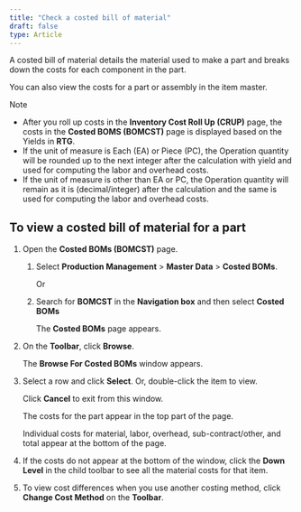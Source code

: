 ```yaml
---
title: "Check a costed bill of material"
draft: false
type: Article
---
```


A costed bill of material details the material used to make a part and breaks down the costs for each component in the part.

You can also view the costs for a part or assembly in the item master.

  >[!NOTE] 
  >- After you roll up costs in the **Inventory Cost Roll Up (CRUP)** page, the costs in the **Costed BOMS (BOMCST)** page is displayed based on the Yields in **RTG**. 
  >- If the unit of measure is Each (EA) or Piece (PC), the Operation quantity will be rounded up to the next integer after the calculation with yield and used for computing the labor and overhead costs. 
  >- If the unit of measure is other than EA or PC, the Operation quantity will remain as it is (decimal/integer) after the calculation and the same is used for computing the labor and overhead costs.

## To view a costed bill of material for a part

1. Open the **Costed BOMs (BOMCST)** page.

   1. Select **Production Management** > **Master Data** > **Costed BOMs**.

        Or

   2. Search for **BOMCST** in the **Navigation box** and then select **Costed BOMs**

        The **Costed BOMs** page appears.

2. On the **Toolbar**, click **Browse**.

    The **Browse For Costed BOMs** window appears.

3. Select a row and click **Select**. Or, double-click the item to view.

    Click **Cancel** to exit from this window.

    The costs for the part appear in the top part of the page.

    Individual costs for material, labor, overhead, sub-contract/other, and total appear at the bottom of the page.

4. If the costs do not appear at the bottom of the window, click the **Down Level** in the child toolbar to see all the material costs for that item.

5. To view cost differences when you use another costing method, click **Change Cost Method** on the **Toolbar**.

​